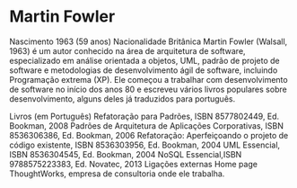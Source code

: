 


#   Martin Fowler

















Nascimento	1963 (59 anos)
Nacionalidade	Britânica
Martin Fowler (Walsall, 1963) é um autor conhecido na área de arquitetura de software, especializado em análise orientada a objetos, UML, padrão de projeto de software e metodologias de desenvolvimento ágil de software, incluindo Programação extrema (XP). Ele começou a trabalhar com desenvolvimento de software no início dos anos 80 e escreveu vários livros populares sobre desenvolvimento, alguns deles já traduzidos para português.

Livros (em Português)
Refatoração para Padrões, ISBN 8577802449, Ed. Bookman, 2008
Padrões de Arquitetura de Aplicações Corporativas, ISBN 8536306386, Ed. Bookman, 2006
Refatoração: Aperfeiçoando o projeto de código existente, ISBN 8536303956, Ed. Bookman, 2004
UML Essencial, ISBN 8536304545, Ed. Bookman, 2004
NoSQL Essencial,ISBN 9788575223383, Ed. Novatec, 2013
Ligações externas
Home page
ThoughtWorks, empresa de consultoria onde ele trabalha.
